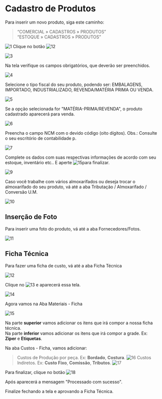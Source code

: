 # Cadastro de Produtos

Para inserir um novo produto, siga este caminho: 
> “COMERCIAL » CADASTROS » PRODUTOS”  
> “ESTOQUE » CADASTROS » PRODUTOS”   
   
![1](/img/cadastro-produtos/1.png) 
Clique no botão ![12](/img/botoeskm/insere.jpg)

![3](/img/cadastro-produtos/insere1.jpg)

Na tela verifique os campos obrigatórios, que deverão ser preenchidos.

![4](/img/cadastro-produtos/4.png)

Selecione o tipo fiscal do seu produto, podendo ser: EMBALAGENS, IMPORTADO, INDUSTRIALIZADO, REVENDA/MATÉRIA PRIMA OU VENDA.

![5](/img/cadastro-produtos/5.png)

Se a opção selecionada for "MATÉRIA-PRIMA/REVENDA", o produto cadastrado aparecerá para venda.

![6](/img/cadastro-produtos/6.png)

Preencha o campo NCM com o devido código (oito dígitos). Obs.: Consulte o seu escritório de contabilidade p.

![7](/img/cadastro-produtos/7.png)

Complete os dados com suas respectivas informações de acordo com seu estoque, inventário etc.. E aperte ![15](/img/botoeskm/grava.jpg)para finalizar.

![9](/img/cadastro-produtos/insere4.jpg)

Caso você trabalhe com vários almoxarifados ou deseja trocar o almoxarifado do seu produto, vá até a aba Tributação / Almoxarifado / Conversão U.M.

![10](/img/cadastro-produtos/almox-unidconvers1.jpg)

## Inserção de Foto
Para inserir uma foto do produto, vá até a aba Fornecedores/Fotos.

![11](/img/cadastro-produtos/8.png)

## Ficha Técnica
Para fazer uma ficha de custo, vá até a aba Ficha Técnica

![12](/img/cadastro-produtos/9.png)

Clique no ![13](/img/cadastro-produtos/10.png) e aparecerá essa tela.

![14](/img/cadastro-produtos/11.png)

Agora vamos na Aba Materiais - Ficha

![15](/img/cadastro-produtos/12.png)

Na parte **superior** vamos adicionar os itens que irá compor a nossa ficha técnica.       
Na parte **inferior** vamos adicionar os itens que irá compor a grade. Ex: **Zíper** e **Etiquetas**.

Na aba Custos - Ficha, vamos adicionar:

>Custos de Produção por peça. Ex: **Bordado**, **Costura**.
![16](/img/cadastro-produtos/13.png)
>Custos Indiretos. Ex: **Custo Fixo**, **Comissão**, **Tributos**.
![17](/img/cadastro-produtos/14.png)

Para finalizar, clique no botão ![18](/img/cadastro-produtos/15.png)

Após aparecerá a mensagem "Processado com sucesso".

Finalize fechando a tela e aprovando a Ficha Técnica.

